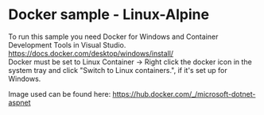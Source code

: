 # Docker sample - Linux-Alpine 

To run this sample you need Docker for Windows and Container Development Tools in Visual Studio. https://docs.docker.com/desktop/windows/install/  
Docker must be set to Linux Container -> Right click the docker icon in the system tray and click "Switch to Linux containers.", if it's set up for Windows.

Image used can be found here: https://hub.docker.com/_/microsoft-dotnet-aspnet
